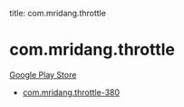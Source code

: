 title: com.mridang.throttle
# com.mridang.throttle


[Google Play Store](https://play.google.com/store/apps/details?id=com.mridang.throttle)


* [com.mridang.throttle-380](./com.mridang.throttle-380/)
